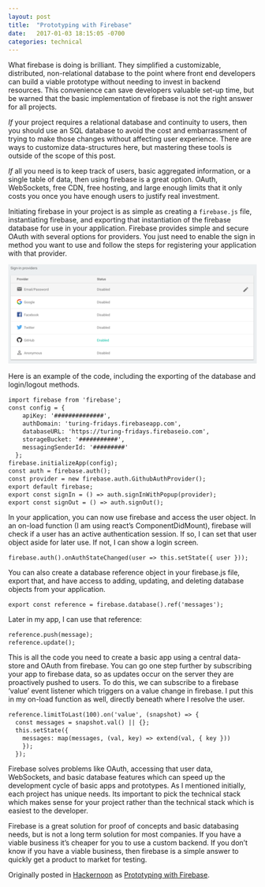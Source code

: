 ```yaml
---
layout: post
title:  "Prototyping with Firebase"
date:   2017-01-03 18:15:05 -0700
categories: technical
---
```


What firebase is doing is brilliant. They simplified a customizable, distributed, non-relational database to the point where front end developers can build a viable prototype without needing to invest in backend resources. This convenience can save developers valuable set-up time, but be warned that the basic implementation of firebase is not the right answer for all projects.

*If* your project requires a relational database and continuity to users, then you should use an SQL database to avoid the cost and embarrassment of trying to make those changes without affecting user experience. There are ways to customize data-structures here, but mastering these tools is outside of the scope of this post.

*If* all you need is to keep track of users, basic aggregated information, or a single table of data, then using firebase is a great option. OAuth, WebSockets, free CDN, free hosting, and large enough limits that it only costs you once you have enough users to justify real investment.

Initiating firebase in your project is as simple as creating a `firebase.js` file, instantiating firebase, and exporting that instantiation of the firebase database for use in your application. Firebase provides simple and secure OAuth with several options for providers. You just need to enable the sign in method you want to use and follow the steps for registering your application with that provider.

![Sign In Providers](/assets/sign-in-providers.png)

Here is an example of the code, including the exporting of the database and login/logout methods.

```
import firebase from 'firebase';
const config = {
    apiKey: '##############',
    authDomain: 'turing-fridays.firebaseapp.com',
    databaseURL: 'https://turing-fridays.firebaseio.com',
    storageBucket: '###########',
    messagingSenderId: '#########'
  };
firebase.initializeApp(config);
const auth = firebase.auth();
const provider = new firebase.auth.GithubAuthProvider();
export default firebase;
export const signIn = () => auth.signInWithPopup(provider);
export const signOut = () => auth.signOut();
```

In your application, you can now use firebase and access the user object. In an on-load function (I am using react’s ComponentDidMount), firebase will check if a user has an active authentication session. If so, I can set that user object aside for later use. If not, I can show a login screen.

```
firebase.auth().onAuthStateChanged(user => this.setState({ user }));
```

You can also create a database reference object in your firebase.js file, export that, and have access to adding, updating, and deleting database objects from your application.

```
export const reference = firebase.database().ref('messages');
```

Later in my app, I can use that reference:

```
reference.push(message);
reference.update();
```

This is all the code you need to create a basic app using a central data-store and OAuth from firebase. You can go one step further by subscribing your app to firebase data, so as updates occur on the server they are proactively pushed to users. To do this, we can subscribe to a firebase ‘value’ event listener which triggers on a value change in firebase. I put this in my on-load function as well, directly beneath where I resolve the user.

```
reference.limitToLast(100).on('value', (snapshot) => {
  const messages = snapshot.val() || {};
  this.setState({
    messages: map(messages, (val, key) => extend(val, { key }))
    });
  });
```

Firebase solves problems like OAuth, accessing that user data, WebSockets, and basic database features which can speed up the development cycle of basic apps and prototypes. As I mentioned initially, each project has unique needs. Its important to pick the technical stack which makes sense for your project rather than the technical stack which is easiest to the developer.

Firebase is a great solution for proof of concepts and basic databasing needs, but is not a long term solution for most companies. If you have a viable business it’s cheaper for you to use a custom backend. If you don’t know if you have a viable business, then firebase is a simple answer to quickly get a product to market for testing.

Originally posted in [Hackernoon](https://hackernoon.com/) as [Prototyping with Firebase](https://hackernoon.com/prototyping-with-firebase-5d987c2169ac).
